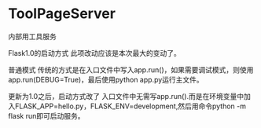 # ToolPageServer


内部用工具服务


Flask1.0的启动方式
此项改动应该是本次最大的变动了。

普通模式
传统的方式是在入口文件中写入app.run()，如果需要调试模式，则使用app.run(DEBUG=True)，最后使用python app.py运行主文件。

更新为1.0之后，启动方式改了
入口文件中无需写app.run().而是在环境变量中加入FLASK_APP=hello.py，FLASK_ENV=development,然后用命令python -m flask run即可启动服务。
